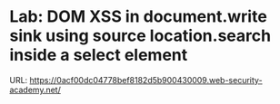 # Lab: DOM XSS in document.write sink using source location.search inside a select element

URL: https://0acf00dc04778bef8182d5b900430009.web-security-academy.net/

